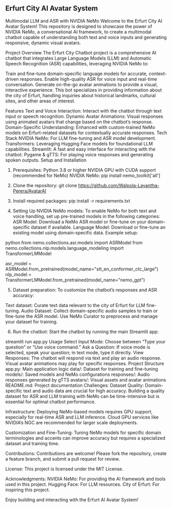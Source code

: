 Erfurt City AI Avatar System
-----------------------------

Multimodal LLM and ASR with NVIDIA NeMo
Welcome to the Erfurt City AI Avatar System! This repository is designed to showcase the power of NVIDIA NeMo, a conversational AI framework, to create a multimodal chatbot capable of understanding both text and voice inputs and generating responsive, dynamic visual avatars.

Project Overview
The Erfurt City Chatbot project is a comprehensive AI chatbot that integrates Large Language Models (LLM) and Automatic Speech Recognition (ASR) capabilities, leveraging NVIDIA NeMo to:

Train and fine-tune domain-specific language models for accurate, context-driven responses.
Enable high-quality ASR for voice input and real-time conversation.
Generate on-the-go avatar animations to provide a visual, interactive experience.
This bot specializes in providing information about the city of Erfurt, handling inquiries about historical landmarks, cultural sites, and other areas of interest.

Features
Text and Voice Interaction: Interact with the chatbot through text input or speech recognition.
Dynamic Avatar Animations: Visual responses using animated avatars that change based on the chatbot’s response.
Domain-Specific Understanding: Enhanced with custom-trained NeMo models on Erfurt-related datasets for contextually accurate responses.
Tech Stack
NVIDIA NeMo: For LLM fine-tuning and ASR model development.
Transformers: Leveraging Hugging Face models for foundational LLM capabilities.
Streamlit: A fast and easy interface for interacting with the chatbot.
Pygame & gTTS: For playing voice responses and generating spoken outputs.
Setup and Installation

1. Prerequisites: 
Python 3.8 or higher
NVIDIA GPU with CUDA support (recommended for NeMo)
NVIDIA NeMo: pip install nemo_toolkit['all']
2. Clone the repository: 
   git clone https://github.com/Walpola-Layantha-Perera/AvatarAI


4. Install required packages:
pip install -r requirements.txt

5. Setting Up NVIDIA NeMo models: 
To enable NeMo for both text and voice handling, set up pre-trained models in the following categories:
ASR Model: Download a NeMo ASR model or fine-tune on your domain-specific dataset if available.
Language Model: Download or fine-tune an existing model using domain-specific data.
Example setup:

python
from nemo.collections.asr.models import ASRModel
from nemo.collections.nlp.models.language_modeling import TransformerLMModel

asr_model = ASRModel.from_pretrained(model_name="stt_en_conformer_ctc_large")
nlp_model = TransformerLMModel.from_pretrained(model_name="nemo_gpt")

5. Dataset preparation: 
To customize the chatbot’s responses and ASR accuracy:

Text dataset: Curate text data relevant to the city of Erfurt for LLM fine-tuning.
Audio Dataset: Collect domain-specific audio samples to train or fine-tune the ASR model.
Use NeMo Curator to preprocess and manage your dataset for training.

6. Run the chatbot: 
Start the chatbot by running the main Streamlit app: 

streamlit run app.py
Usage
Select Input Mode: Choose between “Type your question” or “Use voice command.”
Ask a Question: If voice mode is selected, speak your question; in text mode, type it directly.
View Responses: The chatbot will respond via text and play an audio response. Visual avatar animations may play for specific responses.
Project Structure
app.py: Main application logic
data/: Dataset for training and fine-tuning
models/: Saved models and NeMo configurations
responses/: Audio responses generated by gTTS
avatars/: Visual assets and avatar animations
README.md: Project documentation
Challenges: 
Dataset Quality: 
Domain-specific text and audio data are crucial for high accuracy. Building a quality dataset for ASR and LLM training with NeMo can be time-intensive but is essential for optimal chatbot performance.

Infrastructure: 
Deploying NeMo-based models requires GPU support, especially for real-time ASR and LLM inference. Cloud GPU services like NVIDIA’s NGC are recommended for larger scale deployments.

Customization and Fine-Tuning: 
Tuning NeMo models for specific domain terminologies and accents can improve accuracy but requires a specialized dataset and training time.

Contributions: 
Contributions are welcome! Please fork the repository, create a feature branch, and submit a pull request for review.

License: 
This project is licensed under the MIT License.

Acknowledgments: 
NVIDIA NeMo: For providing the AI framework and tools used in this project.
Hugging Face: For LLM resources.
City of Erfurt: For inspiring this project.

Enjoy building and interacting with the Erfurt AI Avatar System!
